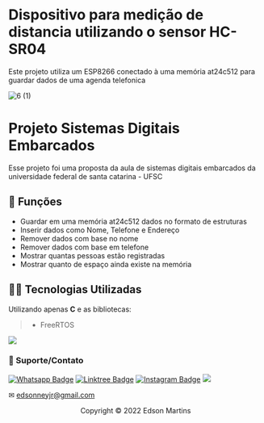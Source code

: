 # Dispositivo para medição de distancia utilizando o sensor HC-SR04

Este projeto utiliza um ESP8266 conectado à uma memória at24c512 para guardar dados de uma agenda telefonica


![6 (1)](https://user-images.githubusercontent.com/93664169/208249614-c6a02f3f-8205-477f-a7fc-f5449967f5a7.jpeg)



# Projeto Sistemas Digitais Embarcados

Esse projeto foi uma proposta da aula de sistemas digitais embarcados da universidade federal de santa catarina - UFSC

## 🔧 Funções

- Guardar em uma memória at24c512 dados no formato de estruturas
- Inserir dados como Nome, Telefone e Endereço
- Remover dados com base no nome
- Remover dados com base em telefone
- Mostrar quantas pessoas estão registradas
- Mostrar quanto de espaço ainda existe na memória

## 👨‍💻 Tecnologias Utilizadas

Utilizando apenas **C** e as bibliotecas:
> - FreeRTOS


<a href = ""><img src="![24f38fd9-9c06-4cb2-ae68-6570d1348e4c](https://user-images.githubusercontent.com/93664169/208249916-82d39e9d-9a95-4e77-b1c6-841e0b05e8f1.png)" target="_blank"></a> 

### 🤝 Suporte/Contato


[![Whatsapp Badge](https://img.shields.io/badge/WhatsApp-25D366?style=for-the-badge&logo=whatsapp&logoColor=white)](https://wa.me/554899377583)
[![Linktree Badge](https://img.shields.io/badge/linktree-39E09B?style=for-the-badge&logo=linktree&logoColor=white)](https://linktr.ee/edsonnmj)
[![Instagram Badge](https://img.shields.io/badge/Instagram-E4405F?style=for-the-badge&logo=instagram&logoColor=white)](https://www.instagram.com/edson_ney10/?hl=pt-br)
  <a href="https://www.linkedin.com/in/edson-martins-183395210/" target="_blank"><img src="https://img.shields.io/badge/-LinkedIn-%230077B5?style=for-the-badge&logo=linkedin&logoColor=white" target="_blank"></a>  

✉ edsonneyjr@gmail.com




<p align="center">Copyright © 2022 Edson Martins</p>
